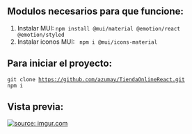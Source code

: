 ## Modulos necesarios para que funcione:
1. Instalar MUI: 
  <code>npm install @mui/material @emotion/react @emotion/styled</code>
2. Instalar iconos MUI: 
  <code> npm i @mui/icons-material</code>

## Para iniciar el proyecto:
<code>git clone https://github.com/azumay/TiendaOnlineReact.git </code>
<code>npm i </code>

## Vista previa:
<a href="https://imgur.com/NBKzKuN"><img src="https://i.imgur.com/NBKzKuN.png" title="source: imgur.com" /></a>

